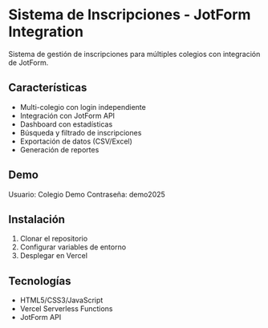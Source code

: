 # Sistema de Inscripciones - JotForm Integration

Sistema de gestión de inscripciones para múltiples colegios con integración de JotForm.

## Características
- Multi-colegio con login independiente
- Integración con JotForm API
- Dashboard con estadísticas
- Búsqueda y filtrado de inscripciones
- Exportación de datos (CSV/Excel)
- Generación de reportes

## Demo
Usuario: Colegio Demo
Contraseña: demo2025

## Instalación
1. Clonar el repositorio
2. Configurar variables de entorno
3. Desplegar en Vercel

## Tecnologías
- HTML5/CSS3/JavaScript
- Vercel Serverless Functions
- JotForm API